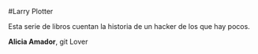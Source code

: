 #Larry Plotter

Esta serie de libros cuentan la historia de un hacker de los que hay pocos.

**Alicia Amador**, git Lover

